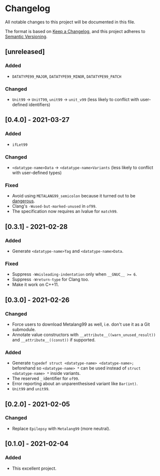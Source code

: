 # Changelog
All notable changes to this project will be documented in this file.

The format is based on [Keep a Changelog](https://keepachangelog.com/en/1.0.0/),
and this project adheres to [Semantic Versioning](https://semver.org/spec/v2.0.0.html).

## [unreleased]

### Added

 - `DATATYPE99_MAJOR`, `DATATYPE99_MINOR`, `DATATYPE99_PATCH`

### Changed

 - `Unit99` -> `UnitT99`, `unit99` -> `unit_v99` (less likely to conflict with user-defined identifiers)

## [0.4.0] - 2021-03-27

### Added

 - `ifLet99`

### Changed

 - `<datatype-name>Data` -> `<datatype-name>Variants` (less likely to conflict with user-defined types)

### Fixed

 - Avoid using `METALANG99_semicolon` because it turned out to be [dangerous](https://github.com/Hirrolot/metalang99/commit/f17f06adf1a747a8897bbc90c598b2be21c945c8).
 - Clang's `-Wused-but-marked-unused` in `of99`.
 - The specification now requires an lvalue for `match99`.

## [0.3.1] - 2021-02-28

### Added

 - Generate `<datatype-name>Tag` and `<datatype-name>Data`.

### Fixed

 - Suppress `-Wmisleading-indentation` only when `__GNUC__ >= 6`.
 - Suppress `-Wreturn-type` for Clang too.
 - Make it work on C++11.

## [0.3.0] - 2021-02-26

### Changed

 - Force users to download Metalang99 as well, i.e. don't use it as a Git submodule.
 - Annotate value constructors with `__attribute__((warn_unused_result))` and `__attribute__((const))` if supported.

### Added

 - Generate `typedef struct <datatype-name> <datatype-name>;` beforehand so `<datatype-name> *` can be used instead of `struct <datatype-name> *` inside variants.
 - The reserved `_` identifier for `of99`.
 - Error reporting about an unparenthesised variant like `Bar(int)`.
 - `Unit99` and `unit99`.

## [0.2.0] - 2021-02-05

### Changed

 - Replace `Epilepsy` with `Metalang99` (more neutral).

## [0.1.0] - 2021-02-04

### Added

 - This excellent project.
